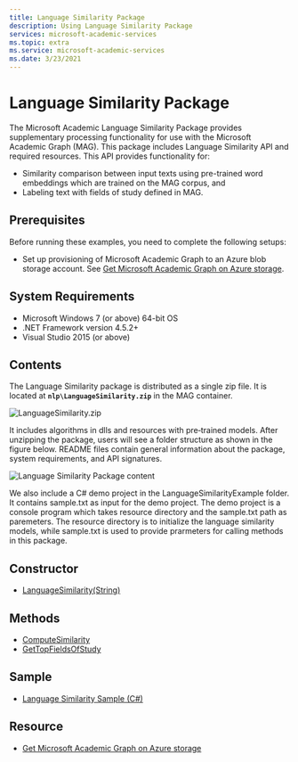 ```yaml
---
title: Language Similarity Package
description: Using Language Similarity Package
services: microsoft-academic-services
ms.topic: extra
ms.service: microsoft-academic-services
ms.date: 3/23/2021
---
```

# Language Similarity Package

The Microsoft Academic Language Similarity Package provides supplementary processing functionality for use with the Microsoft Academic Graph (MAG). This package includes Language Similarity API and required resources. This API provides functionality for:

* Similarity comparison between input texts using pre-trained word embeddings which are trained on the MAG corpus, and
* Labeling text with fields of study defined in MAG.

## Prerequisites

Before running these examples, you need to complete the following setups:

* Set up provisioning of Microsoft Academic Graph to an Azure blob storage account. See [Get Microsoft Academic Graph on Azure storage](get-started-setup-provisioning.md).

## System Requirements

* Microsoft Windows 7 (or above) 64-bit OS
* .NET Framework version 4.5.2+
* Visual Studio 2015 (or above)

## Contents

The Language Similarity package is distributed as a single zip file. It is located at **`nlp\LanguageSimilarity.zip`** in the MAG container.

  ![LanguageSimilarity.zip](media/language-similarity/zip.png "LanguageSimilarity.zip")

It includes algorithms in dlls and resources with pre‑trained models. After unzipping the package, users will see a folder structure as shown in the figure below. README files contain general information about the package, system requirements, and API signatures.

  ![Language Similarity Package content](media/language-similarity/content.png "Language Similarity Package content")

We also include a C# demo project in the LanguageSimilarityExample folder. It contains sample.txt as input for the demo project.
The demo project is a console program which takes resource directory and the sample.txt path as paremeters. The resource directory is to initialize the language similarity models, while sample.txt is used to provide prarmeters for calling methods in this package.

## Constructor

* [LanguageSimilarity(String)](language-similarity-constructor.md)

## Methods

* [ComputeSimilarity](language-similarity-computesimilarity.md)
* [GetTopFieldsOfStudy](language-similarity-gettopfieldsofstudy.md)

## Sample

* [Language Similarity Sample (C#)](language-similarity-example.md)

## Resource

* [Get Microsoft Academic Graph on Azure storage](get-started-setup-provisioning.md)
